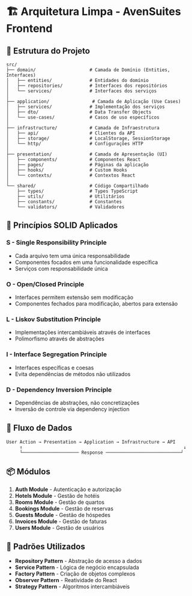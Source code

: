 # 🏗️ Arquitetura Limpa - AvenSuites Frontend

## 📐 Estrutura do Projeto

```
src/
├── domain/                    # Camada de Domínio (Entities, Interfaces)
│   ├── entities/              # Entidades do domínio
│   ├── repositories/          # Interfaces dos repositórios
│   └── services/              # Interfaces dos serviços
│
├── application/                # Camada de Aplicação (Use Cases)
│   ├── services/              # Implementação dos serviços
│   ├── dto/                   # Data Transfer Objects
│   └── use-cases/             # Casos de uso específicos
│
├── infrastructure/            # Camada de Infraestrutura
│   ├── api/                   # Clientes da API
│   ├── storage/               # LocalStorage, SessionStorage
│   └── http/                  # Configurações HTTP
│
├── presentation/              # Camada de Apresentação (UI)
│   ├── components/            # Componentes React
│   ├── pages/                 # Páginas da aplicação
│   ├── hooks/                 # Custom Hooks
│   └── contexts/              # Contextos React
│
└── shared/                    # Código Compartilhado
    ├── types/                 # Types TypeScript
    ├── utils/                 # Utilitários
    ├── constants/             # Constantes
    └── validators/            # Validadores
```

## 🎯 Princípios SOLID Aplicados

### S - Single Responsibility Principle
- Cada arquivo tem uma única responsabilidade
- Componentes focados em uma funcionalidade específica
- Serviços com responsabilidade única

### O - Open/Closed Principle
- Interfaces permitem extensão sem modificação
- Componentes fechados para modificação, abertos para extensão

### L - Liskov Substitution Principle
- Implementações intercambiáveis através de interfaces
- Polimorfismo através de abstrações

### I - Interface Segregation Principle
- Interfaces específicas e coesas
- Evita dependências de métodos não utilizados

### D - Dependency Inversion Principle
- Dependências de abstrações, não concretizações
- Inversão de controle via dependency injection

## 🚀 Fluxo de Dados

```
User Action → Presentation → Application → Infrastructure → API
     ↑                                                            ↓
     └───────────────────── Response ────────────────────────────┘
```

## 📦 Módulos

1. **Auth Module** - Autenticação e autorização
2. **Hotels Module** - Gestão de hotéis
3. **Rooms Module** - Gestão de quartos
4. **Bookings Module** - Gestão de reservas
5. **Guests Module** - Gestão de hóspedes
6. **Invoices Module** - Gestão de faturas
7. **Users Module** - Gestão de usuários

## 🔄 Padrões Utilizados

- **Repository Pattern** - Abstração de acesso a dados
- **Service Pattern** - Lógica de negócio encapsulada
- **Factory Pattern** - Criação de objetos complexos
- **Observer Pattern** - Reatividade do React
- **Strategy Pattern** - Algoritmos intercambiáveis

